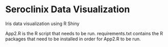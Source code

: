 # Seroclinix Data Visualization
Iris data visualization using R Shiny

App2.R is the R script that needs to be run. requirements.txt contains the R packages that need to be installed in order for App2.R to be run.
